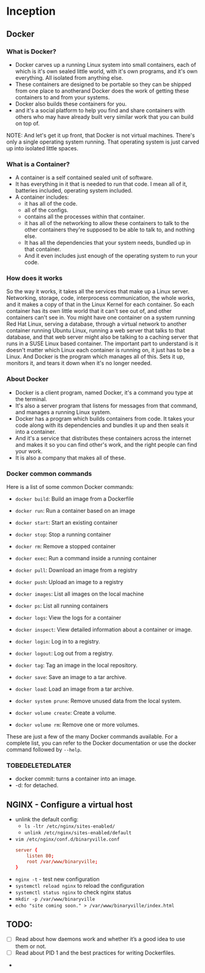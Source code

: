 # Inception

## Docker

### What is Docker?
- Docker carves up a running Linux system into small containers, each of which is it's own sealed little world, with it's own programs, and it's own everything. All isolated from anything else. 
- These containers are designed to be portable so they can be shipped from one place to anotherand Docker does the work of getting these containers to and from your systems. 
- Docker also builds these containers for you.
- and it's a social platform to help you find and share containers with others who may have already built very similar work that you can build on top of. 

NOTE: And let's get it up front, that Docker is not virtual machines. There's only a single operating system running. That operating system is just carved up into isolated little spaces.

### What is a Container?
- A container is a self contained sealed unit of software.
- It has everything in it that is needed to run that code. I mean all of it, batteries included, operating system included.
- A container includes:
    - it has all of the code.
    - all of the configs.
    - contains all the processes within that container.
    - it has all of the networking to allow these containers to talk to the other containers they're supposed to be able to talk to, and nothing else.
    - It has all the dependencies that your system needs, bundled up in that container.
    - And it even includes just enough of the operating system to run your code.

### How does it works
So the way it works, it takes all the services that make up a Linux server. Networking, storage, code, interprocess communication, the whole works, and it makes a copy of that in the Linux Kernel for each container. So each container has its own little world that it can't see out of, and other containers can't see in. You might have one container on a system running Red Hat Linux, serving a database, through a virtual network to another container running Ubuntu Linux, running a web server that talks to that database, and that web server might also be talking to a caching server that runs in a SUSE Linux based container. The important part to understand is it doesn't matter which Linux each container is running on, it just has to be a Linux. And Docker is the program which manages all of this. Sets it up, monitors it, and tears it down when it's no longer needed.

### About Docker

- Docker is a client program, named Docker, it's a command you type at the terminal.
- It's also a server program that listens for messages from that command, and manages a running Linux system. 
- Docker has a program which builds containers from code. It takes your code along with its dependencies and bundles it up and then seals it into a container.
- And it's a service that distributes these containers across the internet and makes it so you can find other's work, and the right people can find your work. 
- It is also a company that makes all of these.


### Docker common commands

Here is a list of some common Docker commands:

- `docker build`: Build an image from a Dockerfile
- `docker run`: Run a container based on an image
- `docker start`: Start an existing container
- `docker stop`: Stop a running container
- `docker rm`: Remove a stopped container
- `docker exec`: Run a command inside a running container
- `docker pull`: Download an image from a registry
- `docker push`: Upload an image to a registry
- `docker images`: List all images on the local machine
- `docker ps`: List all running containers
- `docker logs`: View the logs for a container

- `docker inspect`: View detailed information about a container or image.
- `docker login`: Log in to a registry.
- `docker logout`: Log out from a registry.
- `docker tag`: Tag an image in the local repository.
- `docker save`: Save an image to a tar archive.
- `docker load`: Load an image from a tar archive.
- `docker system prune`: Remove unused data from the local system.
- `docker volume create`: Create a volume.
- `docker volume rm`: Remove one or more volumes.

These are just a few of the many Docker commands available. For a complete list, you can refer to the Docker documentation or use the docker command followed by `--help`.





### TOBEDELETEDLATER
- docker commit: turns a container into an image. 
- -d: for detached.


## NGINX - Configure a virtual host
- unlink the default config:
    - `ls -ltr /etc/nginx/sites-enabled/`
    - `unlink /etc/nginx/sites-enabled/default`
- `vim /etc/nginx/conf.d/binaryville.conf`
    ```conf
    server {
        listen 80;
        root /var/www/binaryville;
    }
    ```
- `nginx -t` - test new configuration
- `systemctl reload nginx` to reload the configuration
- `systemctl status nginx` to check nginx status
- `mkdir -p /var/www/binaryville`
- `echo "site coming soon." > /var/www/binaryville/index.html`

## TODO:
- [ ] Read about how daemons work and whether it’s a good idea to use them or not.
- [ ] Read about PID 1 and the best practices for writing Dockerfiles.
- 